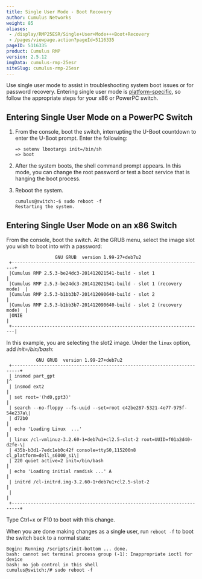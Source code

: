 ```yaml
---
title: Single User Mode - Boot Recovery
author: Cumulus Networks
weight: 85
aliases:
 - /display/RMP25ESR/Single+User+Mode+++Boot+Recovery
 - /pages/viewpage.action?pageId=5116335
pageID: 5116335
product: Cumulus RMP
version: 2.5.12
imgData: cumulus-rmp-25esr
siteSlug: cumulus-rmp-25esr
---
```

Use single user mode to assist in troubleshooting system boot issues or
for password recovery. Entering single user mode is
[platform-specific](http://cumulusnetworks.com/hcl/), so follow the
appropriate steps for your x86 or PowerPC switch.

## Entering Single User Mode on a PowerPC Switch</span>

1.  From the console, boot the switch, interrupting the U-Boot countdown
    to enter the U-Boot prompt. Enter the following:
    
        => setenv lbootargs init=/bin/sh  
        => boot

2.  After the system boots, the shell command prompt appears. In this
    mode, you can change the root password or test a boot service that
    is hanging the boot process.

3.  Reboot the system.
    
        cumulus@switch:~$ sudo reboot -f  
        Restarting the system.

## Entering Single User Mode on an x86 Switch</span>

From the console, boot the switch. At the GRUB menu, select the image
slot you wish to boot into with a password:

``` 
                  GNU GRUB  version 1.99-27+deb7u2
 +-----------------------------------------------------------------------+
 |Cumulus RMP 2.5.3-be24dc3-201412021541-build - slot 1                  |
 |Cumulus RMP 2.5.3-be24dc3-201412021541-build - slot 1 (recovery mode)  |
 |Cumulus RMP 2.5.3-b1bb3b7-201412090640-build - slot 2                  |
 |Cumulus RMP 2.5.3-b1bb3b7-201412090640-build - slot 2 (recovery mode)  |
 |ONIE                                                                   |
 +-----------------------------------------------------------------------|
```

In this example, you are selecting the slot2 image. Under the `linux`
option, add *init=/bin/bash*:

``` 
           GNU GRUB  version 1.99-27+deb7u2
 +-------------------------------------------------------------------------+
 | insmod part_gpt                                                         |^
 | insmod ext2                                                             |
 | set root='(hd0,gpt3)'                                                   |
 | search --no-floppy --fs-uuid --set=root c42be287-5321-4e77-975f-54e237a\|
 | d72b0                                                                   |
 | echo 'Loading Linux  ...'                                               |
 | linux /cl-vmlinuz-3.2.60-1+deb7u1+cl2.5-slot-2 root=UUID=f01a2d40-d2fe-\|
 | 435b-b3d1-7edc1eb0c42f console=ttyS0,115200n8 cl_platform=dell_s6000_s1\|
 | 220 quiet active=2 init=/bin/bash                                       |
 | echo 'Loading initial ramdisk ...' A                                    |
 | initrd /cl-initrd.img-3.2.60-1+deb7u1+cl2.5-slot-2                      |
 |                                                                         | 
 +-------------------------------------------------------------------------+
```

Type Ctrl+x or F10 to boot with this change.

When you are done making changes as a single user, run `reboot -f` to
boot the switch back to a normal state:

    Begin: Running /scripts/init-bottom ... done.
    bash: cannot set terminal process group (-1): Inappropriate ioctl for device
    bash: no job control in this shell
    cumulus@switch:/# sudo reboot -f

<article id="html-search-results" class="ht-content" style="display: none;">

</article>

<footer id="ht-footer">

</footer>
